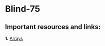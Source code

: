 # Blind-75

## Important resources and links: 

**1.** [Arrays](https://medium.com/@ulucozdenvar/ace-your-coding-interview-blind-75-solved-and-explained-part-1-arrays-4692c04891e0)